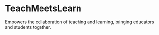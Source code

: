 # TeachMeetsLearn

Empowers the collaboration of teaching and learning, bringing educators and students together.
